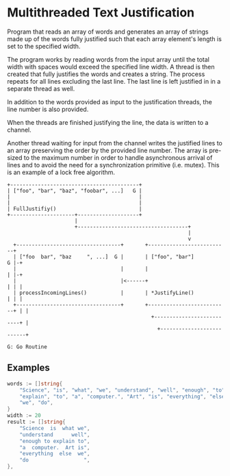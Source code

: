 # Multithreaded Text Justification

Program that reads an array of words and generates an array of strings made up
of the words fully justified such that each array element's length is set to the
specified width.

The program works by reading words from the input array until the total width
with spaces would exceed the specified line width. A thread is then created that
fully justifies the words and creates a string. The process repeats for all
lines excluding the last line. The last line is left justified in in a separate
thread as well.

In addition to the words provided as input to the justification threads, the
line number is also provided.

When the threads are finished justifying the line, the data is written to a
channel.

Another thread waiting for input from the channel writes the justified lines to
an array preserving the order by the provided line number. The array is
pre-sized to the maximum number in order to handle asynchronous arrival of lines
and to avoid the need for a synchronization primitive (i.e. mutex). This is an
example of a lock free algorithm.

```text
+------------------------------------------+
| ["foo", "bar", "baz", "foobar", ...]   G |
|                                          |
|                                          |
| FullJustifiy()                           |
+---------------------+--------------------+
                      |
                      +------------------------------------+
                                                           |
                                                           v
  +----------------------------------+       +--------------------------+
  | ["foo  bar", "baz     ", ...]  G |       | ["foo", "bar"]         G |-+
  |                                  |       |                          | |-+
  |                                  |<------+                          | | |
  | processIncomingLines()           |       | *JustifyLine()           | | |
  +----------------------------------+       +--------------------------+ | |
                                               +--------------------------+ |
                                                 +--------------------------+

G: Go Routine
```

## Examples

```Go
words := []string{
    "Science", "is", "what", "we", "understand", "well", "enough", "to",
    "explain", "to", "a", "computer.", "Art", "is", "everything", "else",
    "we", "do",
}
width := 20
result := []string{
    "Science  is  what we",
    "understand      well",
    "enough to explain to",
    "a  computer.  Art is",
    "everything  else  we",
    "do                  ",
},
```
